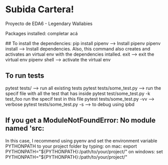 # Subida Cartera!

Proyecto de EDA6 - Legendary Wallabies

Packages installed:
completar acá

## To install the dependencies:
pip install pipenv --> Install pipenv
pipenv install --> Install dependencies. Also, this command also creates and activates an virtual env with the dependencies intalled.
exit --> exit the virtual env
pipenv shell --> activate the virtual env

## To run tests

pytest tests/ --> run all existing tests
pytest tests/some_test.py --> run the specif file with all the test that has inside
pytest test/some_test.py -k test_foo run the specif test in this file
pytest tests/some_test.py -vv  --> verbose
pytest tests/some_test.py -s --> to debug using ipbd

## If you get a ModuleNotFoundError: No module named 'src:
In this case, I recommend using pyenv and set the environment variable PYTHONPATH to your project folder by typing:
on mac:
export PYTHONPATH="${PYTHONPATH}:/path/to/your/project/"
on windows:
set PYTHONPATH="${PYTHONPATH}:/path/to/your/project/"

